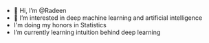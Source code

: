- 👋 Hi, I’m @Radeen
- 👀 I’m interested in deep machine learning and artificial intelligence
- I'm doing my honors in Statistics
- I’m currently learning intuition behind deep learning

<!---
RadeenXALNW/RadeenXALNW is a ✨ special ✨ repository because its `README.md` (this file) appears on your GitHub profile.
You can click the Preview link to take a look at your changes.
--->
